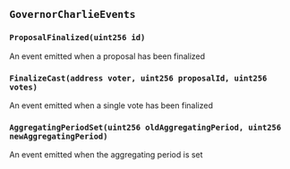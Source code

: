 ## `GovernorCharlieEvents`







### `ProposalFinalized(uint256 id)`

An event emitted when a proposal has been finalized



### `FinalizeCast(address voter, uint256 proposalId, uint256 votes)`

An event emitted when a single vote has been finalized



### `AggregatingPeriodSet(uint256 oldAggregatingPeriod, uint256 newAggregatingPeriod)`

An event emitted when the aggregating period is set



